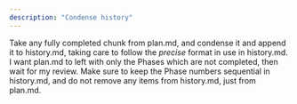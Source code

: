 ```yaml
---
description: "Condense history"
---
```


Take any fully completed chunk from plan.md, and condense it and append it to history.md, taking care to follow the *precise* format in use in history.md. I want plan.md to left with only the Phases which are not completed, then wait for my review. Make sure to keep the Phase numbers sequential in history.md, and do not remove any items from history.md, just from plan.md.
